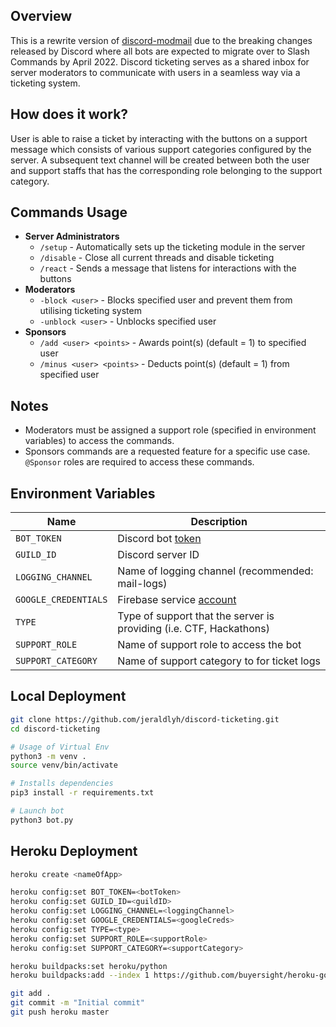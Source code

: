 ## Overview
This is a rewrite version of [discord-modmail](https://github.com/jeraldlyh/discord-modmail) due to the breaking changes released by Discord where all bots are expected to migrate over to Slash Commands by April 2022. Discord ticketing serves as a shared inbox for server moderators to communicate with users in a seamless way via a ticketing system.

## How does it work?
User is able to raise a ticket by interacting with the buttons on a support message which consists of various support categories configured by the server. A subsequent text channel will be created between both the user and support staffs that has the corresponding role belonging to the support category.

## Commands Usage
-   **Server Administrators**
    -   `/setup` - Automatically sets up the ticketing module in the server
    -   `/disable` - Close all current threads and disable ticketing
    -   `/react` - Sends a message that listens for interactions with the buttons
-   **Moderators**
    -   `-block <user>` - Blocks specified user and prevent them from utilising ticketing system
    -   `-unblock <user>` - Unblocks specified user
-   **Sponsors**
    -   `/add <user> <points>` - Awards point(s) (default = 1) to specified user
    -   `/minus <user> <points>` - Deducts point(s) (default = 1) from specified user

## Notes
-   Moderators must be assigned a support role (specified in environment variables) to access the commands.
-   Sponsors commands are a requested feature for a specific use case. `@Sponsor` roles are required to access these commands.

## Environment Variables
| Name                 | Description                                                                             |
| -------------------- | --------------------------------------------------------------------------------------- |
| `BOT_TOKEN`          | Discord bot [token](https://discord.com/developers/docs/intro)                          |
| `GUILD_ID`           | Discord server ID                                                                       |
| `LOGGING_CHANNEL`    | Name of logging channel (recommended: mail-logs)                                        |
| `GOOGLE_CREDENTIALS` | Firebase service [account](https://firebase.google.com/support/guides/service-accounts) |
| `TYPE`               | Type of support that the server is providing (i.e. CTF, Hackathons)                     |
| `SUPPORT_ROLE`       | Name of support role to access the bot                                                  |
| `SUPPORT_CATEGORY`   | Name of support category to for ticket logs                                             |


## Local Deployment
```bash
git clone https://github.com/jeraldlyh/discord-ticketing.git
cd discord-ticketing

# Usage of Virtual Env
python3 -m venv .
source venv/bin/activate

# Installs dependencies
pip3 install -r requirements.txt

# Launch bot
python3 bot.py
```

## Heroku Deployment
```bash
heroku create <nameOfApp>

heroku config:set BOT_TOKEN=<botToken>
heroku config:set GUILD_ID=<guildID>
heroku config:set LOGGING_CHANNEL=<loggingChannel>
heroku config:set GOOGLE_CREDENTIALS=<googleCreds>
heroku config:set TYPE=<type>
heroku config:set SUPPORT_ROLE=<supportRole>
heroku config:set SUPPORT_CATEGORY=<supportCategory>

heroku buildpacks:set heroku/python
heroku buildpacks:add --index 1 https://github.com/buyersight/heroku-google-application-credentials-buildpack.git

git add .
git commit -m "Initial commit"
git push heroku master
```